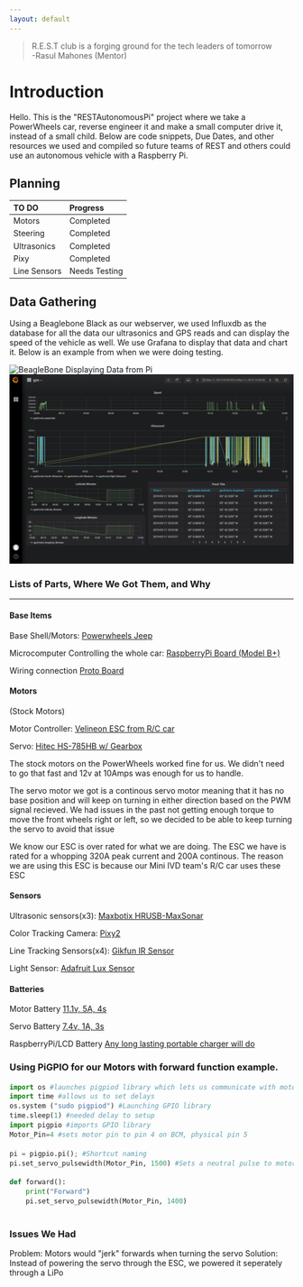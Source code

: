 ```yaml
---
layout: default
---
```

> R.E.S.T club is a forging ground for the tech leaders of tomorrow                 
    -Rasul Mahones (Mentor)

# Introduction
Hello. This is the "RESTAutonomousPi" project where we take a PowerWheels car, reverse engineer it and make a small computer drive it, instead of a small child. Below are code snippets, Due Dates, and other resources we used and compiled so future teams of REST and others could use an autonomous vehicle with a Raspberry Pi. 

## Planning

| TO DO        | Progress          | 
|:-------------|:------------------|
| Motors       | Completed         | 
| Steering     | Completed         | 
| Ultrasonics  | Completed         | 
| Pixy         | Completed         | 
| Line Sensors | Needs Testing     | 

## Data Gathering
Using a Beaglebone Black as our webserver, we used Influxdb as the database for all the data our ultrasonics and GPS reads and can display the speed of the vehicle as well. We use Grafana to display that data and chart it. Below is an example from when we were doing testing. 

![BeagleBone Displaying Data from Pi](https://github.com/JasonLS/RESTAutonomousPi/blob/master/docs/GPSdata.png)
<img src="docs/GPSdata.png" alt="hi" class="inline"/>

### Lists of Parts, Where We Got Them, and Why

* * *
#### Base Items
Base Shell/Motors: [Powerwheels Jeep](https://amzn.to/2U7uh0P)

Microcomputer Controlling the whole car: [RaspberryPi Board (Model B+)](https://amzn.to/2Sr8W0q)

Wiring connection [Proto Board](https://www.adafruit.com/product/1609)

#### Motors
(Stock Motors)

Motor Controller: [Velineon ESC from R/C car](https://amzn.to/2IvWJGu)

Servo: [Hitec HS-785HB w/ Gearbox](https://bit.ly/2GqXIX9)

The stock motors on the PowerWheels worked fine for us. We didn't need to go that fast and 12v at 10Amps was enough for us to handle.

The servo motor we got is a continous servo motor meaning that it has no base position and will keep on turning in either direction based on the PWM signal recieved. We had issues in the past not getting enough torque to move the front wheels right or left, so we decided to be able to keep turning the servo to avoid that issue

We know our ESC is over rated for what we are doing. The ESC we have is rated for a whopping 320A peak current and 200A continous. The reason we are using this ESC is because our Mini IVD team's R/C car uses these ESC

#### Sensors
Ultrasonic sensors(x3): [Maxbotix HRUSB-MaxSonar](https://bit.ly/2VncRgV)

Color Tracking Camera: [Pixy2](https://amzn.to/2EdOKu8) 

Line Tracking Sensors(x4): [Gikfun IR Sensor](https://amzn.to/2v3KFob)

Light Sensor: [Adafruit Lux Sensor](https://www.adafruit.com/product/1980?gclid=EAIaIQobChMI3qjvoKCb4gIVl7jACh12_AOKEAQYAiABEgKQOfD_BwE)

#### Batteries
Motor Battery [11.1v, 5A, 4s](https://amzn.to/2ZhBmPt)

Servo Battery [7.4v, 1A, 3s](https://amzn.to/2UZbhoH)

RaspberryPi/LCD Battery [Any long lasting portable charger will do](https://amzn.to/2VH4UDL)

### Using PiGPIO for our Motors with forward function example.

```py
import os #launches pigpiod library which lets us communicate with motors
import time #allows us to set delays
os.system ("sudo pigpiod") #Launching GPIO library
time.sleep(1) #needed delay to setup
import pigpio #imports GPIO library
Motor_Pin=4 #sets motor pin to pin 4 on BCM, physical pin 5

pi = pigpio.pi(); #Shortcut naming
pi.set_servo_pulsewidth(Motor_Pin, 1500) #Sets a neutral pulse to motors telling it to get ready for communication   

def forward():
    print("Forward")
    pi.set_servo_pulsewidth(Motor_Pin, 1400)
    
```

### Issues We Had
Problem: Motors would "jerk" forwards when turning the servo
Solution: Instead of powering the servo through the ESC, we powered it seperately through a LiPo

